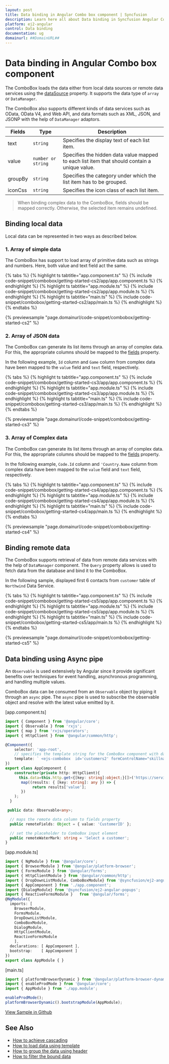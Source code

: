 ```yaml
---
layout: post
title: Data binding in Angular Combo box component | Syncfusion
description: Learn here all about Data binding in Syncfusion Angular Combo box component of Syncfusion Essential JS 2 and more.
platform: ej2-angular
control: Data binding 
documentation: ug
domainurl: ##DomainURL##
---
```


# Data binding in Angular Combo box component

The ComboBox loads the data either from local data sources or remote data services using the [dataSource](https://ej2.syncfusion.com/angular/documentation/api/combo-box/#datasource) property. It supports the data type of `array` or `DataManager`.

The ComboBox also supports different kinds of data services such as OData, OData V4, and Web API, and data formats such as XML, JSON, and JSONP with the help of `DataManager` adaptors.

| Fields | Type | Description |
|------|------|-------------|
| text |  `string` | Specifies the display text of each list item. |
| value |  `number or string` | Specifies the hidden data value mapped to each list item that should contain a unique value. |
| groupBy |  `string` | Specifies the category under which the list item has to be grouped. |
| iconCss |  `string` | Specifies the icon class of each list item. |

> When binding complex data to the ComboBox, fields should be mapped correctly. Otherwise, the selected item remains undefined.

## Binding local data

Local data can be represented in two ways as described below.

### 1. Array of simple data

The ComboBox has support to load array of primitive data such as strings and numbers. Here, both value and text field act the same.

{% tabs %}
{% highlight ts tabtitle="app.component.ts" %}
{% include code-snippet/combobox/getting-started-cs2/app/app.component.ts %}
{% endhighlight %}
{% highlight ts tabtitle="app.module.ts" %}
{% include code-snippet/combobox/getting-started-cs2/app/app.module.ts %}
{% endhighlight %}
{% highlight ts tabtitle="main.ts" %}
{% include code-snippet/combobox/getting-started-cs2/app/main.ts %}
{% endhighlight %}
{% endtabs %}
  
{% previewsample "page.domainurl/code-snippet/combobox/getting-started-cs2" %}

### 2. Array of JSON data

The ComboBox can generate its list items through an array of complex data. For this,
the appropriate columns should be mapped to the [fields](/api/combo-box/#fields)
property.

In the following example, `Id` column and `Game` column from complex data have been mapped to the `value` field and `text` field, respectively.

{% tabs %}
{% highlight ts tabtitle="app.component.ts" %}
{% include code-snippet/combobox/getting-started-cs3/app/app.component.ts %}
{% endhighlight %}
{% highlight ts tabtitle="app.module.ts" %}
{% include code-snippet/combobox/getting-started-cs3/app/app.module.ts %}
{% endhighlight %}
{% highlight ts tabtitle="main.ts" %}
{% include code-snippet/combobox/getting-started-cs3/app/main.ts %}
{% endhighlight %}
{% endtabs %}
  
{% previewsample "page.domainurl/code-snippet/combobox/getting-started-cs3" %}

### 3. Array of Complex data

The ComboBox can generate its list items through an array of complex data. For this,
the appropriate columns should be mapped to the [fields](/api/combo-box/#fields)
property.

In the following example, `Code.Id` column and `'Country.Name` column from complex data have been mapped to the `value` field and `text` field, respectively.

{% tabs %}
{% highlight ts tabtitle="app.component.ts" %}
{% include code-snippet/combobox/getting-started-cs4/app/app.component.ts %}
{% endhighlight %}
{% highlight ts tabtitle="app.module.ts" %}
{% include code-snippet/combobox/getting-started-cs4/app/app.module.ts %}
{% endhighlight %}
{% highlight ts tabtitle="main.ts" %}
{% include code-snippet/combobox/getting-started-cs4/app/main.ts %}
{% endhighlight %}
{% endtabs %}
  
{% previewsample "page.domainurl/code-snippet/combobox/getting-started-cs4" %}

## Binding remote data

The ComboBox supports retrieval of data from remote data services with the help
of `DataManager` component. The `Query` property allows is used to fetch data from the database and bind it to the ComboBox.

In the following sample, displayed first 6 contacts from `customer` table of `Northwind` Data Service.

{% tabs %}
{% highlight ts tabtitle="app.component.ts" %}
{% include code-snippet/combobox/getting-started-cs5/app/app.component.ts %}
{% endhighlight %}
{% highlight ts tabtitle="app.module.ts" %}
{% include code-snippet/combobox/getting-started-cs5/app/app.module.ts %}
{% endhighlight %}
{% highlight ts tabtitle="main.ts" %}
{% include code-snippet/combobox/getting-started-cs5/app/main.ts %}
{% endhighlight %}
{% endtabs %}
  
{% previewsample "page.domainurl/code-snippet/combobox/getting-started-cs5" %}

## Data binding using Async pipe

An `Observable` is used extensively by Angular since it provide significant benefits over techniques for event handling, asynchronous programming, and handling multiple values.

ComboBox data can be consumed from an `Observable` object by piping it through an `async` pipe. The `async` pipe is used to subscribe the observable object and resolve with the latest value emitted by it.

[app.component.ts]
```ts
import { Component } from '@angular/core';
import { Observable } from 'rxjs';
import { map } from 'rxjs/operators';
import { HttpClient } from '@angular/common/http';

@Component({
    selector: 'app-root',
    // specifies the template string for the ComboBox component with dataSource
    template: ` <ejs-combobox  id='customers2' formControlName="skillname" name="skillname" #remote2 [dataSource]='data | async'  [fields]='remoteFields' [placeholder]='remoteWaterMark' ></ejs-combobox >`,
})
export class AppComponent {
    constructor(private http: HttpClient){
      this.data=this.http.get<{[key: string]:object;}[]>('https://services.odata.org/V4/Northwind/Northwind.svc/Customers').pipe(
       map((results: { [key: string]: any }) => {
            return results['value'];
       })
    );
  }

 public data: Observable<any>;

  // maps the remote data column to fields property
  public remoteFields: Object = { value: 'CustomerID' };

  // set the placeholder to ComboBox input element
  public remoteWaterMark: string = 'Select a customer';
}
```

[app.module.ts]
```ts
import { NgModule } from '@angular/core';
import { BrowserModule } from '@angular/platform-browser';
import { FormsModule } from '@angular/forms';
import { HttpClientModule } from '@angular/common/http';
import { DropDownListModule, ComboBoxModule} from '@syncfusion/ej2-angular-dropdowns';
import { AppComponent } from './app.component';
import {DialogModule} from '@syncfusion/ej2-angular-popups';
import { ReactiveFormsModule }   from '@angular/forms';
@NgModule({
  imports: [ 
    BrowserModule, 
    FormsModule,
    DropDownListModule,
    ComboBoxModule,
    DialogModule,
    HttpClientModule,
    ReactiveFormsModule
    ],
  declarations: [ AppComponent ],
  bootstrap:    [ AppComponent ]
})
export class AppModule { }
```

[main.ts]
```ts
import { platformBrowserDynamic } from '@angular/platform-browser-dynamic';
import { enableProdMode } from '@angular/core';
import { AppModule } from './app.module';

enableProdMode();
platformBrowserDynamic().bootstrapModule(AppModule);
```
[View Sample in Github](https://github.com/SyncfusionExamples/angular-combobox-async-pipe)

## See Also

* [How to achieve cascading](./how-to/cascading/)
* [How to load data using template](./templates#item-template)
* [How to group the data using header](./grouping)
* [How to filter the bound data](./filtering)
